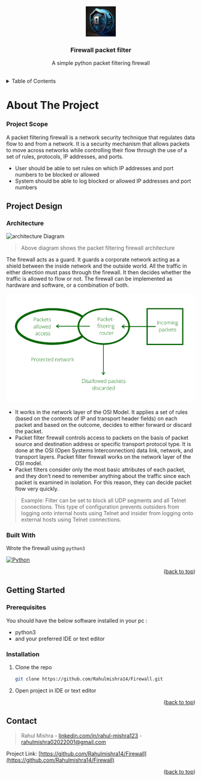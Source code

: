 
<a name="readme-top"></a>

<!-- PROJECT LOGO -->
<br />
<div align="center">
  <a href="https://github.com/kudzaiprichard/realestate-backend">
    <img src="images/logo/logo.jpg" alt="Logo" width="80" height="80">
  </a>

  <h3 align="center">Firewall packet filter</h3>

  <p align="center">
    A simple python packet filtering firewall
    <br />
  </p>
  <br/>
</div>

<!-- TABLE OF CONTENTS -->
<details>
  <summary>Table of Contents</summary>
  <ol>
    <li>
      <a href="#about-the-project">About The Project</a>
      <ul>
        <li><a href="#project-scope">Project Scope</a></li>
        <li><a href="#project-design">Project Design</a></li>
        <li><a href="#built-with">Built With</a></li>
      </ul>
    </li>
    <li>
      <a href="#getting-started">Getting Started</a>
      <ul>
        <li><a href="#prerequisites">Prerequisites</a></li>
        <li><a href="#installation">Installation</a></li>
        <li><a href="#contributing">Contributing</a></li>
      </ul>
    </li>
    <li><a href="#license">License</a></li>
    <li><a href="#contact">Contact</a></li>
    <li><a href="#acknowledgments">Acknowledgments</a></li>
  </ol>
</details>

<!-- ABOUT THE PROJECT -->
# About The Project

### Project Scope

A packet filtering firewall is a network security technique that regulates data flow to and from a network. 
It is a security mechanism that allows packets to move across networks while controlling their flow through the use of 
a set of rules, protocols, IP addresses, and ports.

* User should be able to set rules on which IP addresses and port numbers to be blocked or allowed
* System should be able to log blocked or allowed IP addresses and port numbers

## Project Design

### Architecture

<img src="images/architecture.png" alt="architecture Diagram" >

> Above diagram shows the packet filtering firewall architecture

The firewall acts as a guard. It guards a corporate network acting as a shield between the inside network and the outside world. 
All the traffic in either direction must pass through the firewall. It then decides whether the traffic is allowed to flow or not. 
The firewall can be implemented as hardware and software, or a combination of both.

<img src="images/packetfirewall.png" alt="architecture Diagram" >

* It works in the network layer of the OSI Model. It applies a set of rules (based on the contents of IP and transport header fields) 
  on each packet and based on the outcome, decides to either forward or discard the packet.
* Packet filter firewall controls access to packets on the basis of packet source and destination address or specific transport protocol type. 
  It is done at the OSI (Open Systems Interconnection) data link, network, and transport layers. 
  Packet filter firewall works on the network layer of the OSI model.
* Packet filters consider only the most basic attributes of each packet, and they don’t need to remember anything about 
  the traffic since each packet is examined in isolation. For this reason, they can decide packet flow very quickly.

> Example: Filter can be set to block all UDP segments and all Telnet connections. 
    This type of configuration prevents outsiders from logging onto internal hosts using Telnet and insider from logging 
    onto external hosts using Telnet connections.

### Built With
Wrote the firewall using `python3`

<div>
<a href="https://www.python.org/" title="Python"><img src="https://github.com/get-icon/geticon/raw/master/icons/python.svg" alt="Python" width="50px" height="21px"></a>
</div>


<p align="right">(<a href="#readme-top">back to top</a>)</p>

<!-- GETTING STARTED -->
## Getting Started

### Prerequisites

You should have the below software installed in your pc :
* python3
* and your preferred IDE or text editor


### Installation

1. Clone the repo

   ```sh
   git clone https://github.com/Rahulmishra14/Firewall.git
   ```

3. Open project in IDE or text editor

<p align="right">(<a href="#readme-top">back to top</a>)</p>





<!-- CONTACT -->
## Contact

> Rahul Mishra - [linkedin.com/in/rahul-mishra123]( https:/www.linkedin.com/in/rahul-mishra123/ ) - <rahulmishra02022001@gmail.com>

Project Link: [https://github.com/Rahulmishra14/Firewall](https://github.com/Rahulmishra14/Firewall)

<p align="right">(<a href="#readme-top">back to top</a>)</p>

